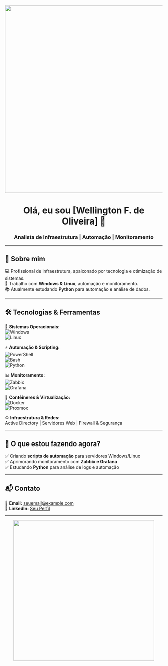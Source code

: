 <div align="center">
  <img src="https://user-images.githubusercontent.com/74038190/225813708-98b745f2-7d22-48cf-9150-083f1b00d6c9.gif" width="600px">
  <h1>Olá, eu sou [Wellington F. de Oliveira] 👋</h1>
  <h3>Analista de Infraestrutura | Automação | Monitoramento</h3>
</div>

---

## 🎯 Sobre mim  
💻 Profissional de infraestrutura, apaixonado por tecnologia e otimização de sistemas.  
🔧 Trabalho com **Windows & Linux**, automação e monitoramento.  
📚 Atualmente estudando **Python** para automação e análise de dados.  

---

## 🛠️ Tecnologias & Ferramentas  

📂 **Sistemas Operacionais:**  
![Windows](https://img.shields.io/badge/-Windows-0078D6?logo=windows&logoColor=white&style=flat)  
![Linux](https://img.shields.io/badge/-Linux-FCC624?logo=linux&logoColor=black&style=flat)  

⚡ **Automação & Scripting:**  
![PowerShell](https://img.shields.io/badge/-PowerShell-5391FE?logo=powershell&logoColor=white&style=flat)  
![Bash](https://img.shields.io/badge/-Bash-4EAA25?logo=gnu-bash&logoColor=white&style=flat)  
![Python](https://img.shields.io/badge/-Python-3776AB?logo=python&logoColor=white&style=flat)  

📊 **Monitoramento:**  
![Zabbix](https://img.shields.io/badge/-Zabbix-BE2E1A?logo=zabbix&logoColor=white&style=flat)  
![Grafana](https://img.shields.io/badge/-Grafana-F46800?logo=grafana&logoColor=white&style=flat)  

🐳 **Contêineres & Virtualização:**  
![Docker](https://img.shields.io/badge/-Docker-2496ED?logo=docker&logoColor=white&style=flat)  
![Proxmox](https://img.shields.io/badge/Proxmox-E57000?&style=plastic&logo=Proxmox&logoColor=white)  

⚙️ **Infraestrutura & Redes:**  
Active Directory | Servidores Web | Firewall & Segurança  

---

## 🚀 O que estou fazendo agora?  

✅ Criando **scripts de automação** para servidores Windows/Linux  
✅ Aprimorando monitoramento com **Zabbix e Grafana**  
✅ Estudando **Python** para análise de logs e automação  

---

## 📬 Contato  

📧 **Email:** [seuemail@example.com](mailto:lockyy@gmail.com)  
💼 **LinkedIn:** [Seu Perfil](https://www.linkedin.com/in/wellington-f-oliveira/)  

---

<div align="center">
  <img src="https://github-readme-stats.vercel.app/api?username=seuusuario&show_icons=true&theme=dracula" width="450px">
</div>


<!--
**wellingt0n-0liveira/wellingt0n-0liveira** is a ✨ _special_ ✨ repository because its `README.md` (this file) appears on your GitHub profile.

Here are some ideas to get you started:

- 🔭 I’m currently working on ...
- 🌱 I’m currently learning ...
- 👯 I’m looking to collaborate on ...
- 🤔 I’m looking for help with ...
- 💬 Ask me about ...
- 📫 How to reach me: ...
- 😄 Pronouns: ...
- ⚡ Fun fact: ...
-->
